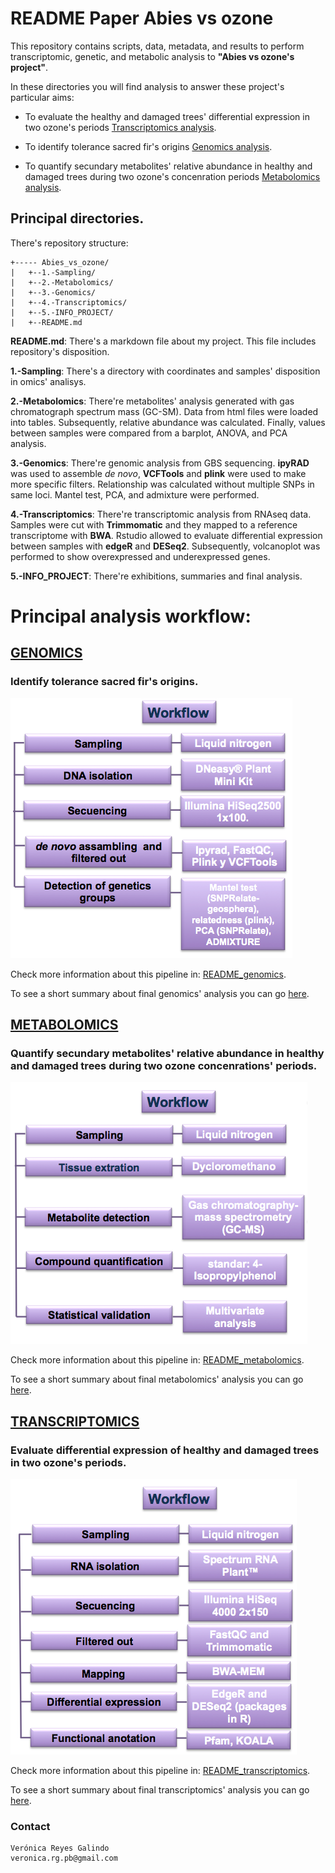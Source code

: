# README Paper Abies vs ozone

This repository contains scripts, data, metadata, and results to perform transcriptomic, genetic, and metabolic analysis to **"Abies vs ozone's project"**.

In these directories you will find analysis to answer these project's particular aims:

* To evaluate the healthy and damaged trees' differential expression in two ozone's periods [Transcriptomics analysis](https://github.com/VeroIarrachtai/Abies_vs_ozone/tree/master/4.-Transcriptomics).

* To identify tolerance sacred fir's origins  [Genomics analysis](https://github.com/VeroIarrachtai/Abies_vs_ozone/tree/master/3.-Genomics).

* To quantify secundary metabolites' relative abundance in healthy and damaged trees during two ozone's concenration periods [Metabolomics analysis](https://github.com/VeroIarrachtai/Abies_vs_ozone/tree/master/2.-Metabolomics).

## Principal directories.

There's repository structure:

```
+----- Abies_vs_ozone/
|	+--1.-Sampling/
|	+--2.-Metabolomics/
|	+--3.-Genomics/
|	+--4.-Transcriptomics/
|	+--5.-INFO_PROJECT/
|	+--README.md
```

**README.md**: There's a markdown file about my project. This file includes repository's disposition.

**1.-Sampling**: There's a directory with coordinates and samples' disposition in omics' analisys.

**2.-Metabolomics**: There're metabolites' analysis generated with gas chromatograph spectrum mass (GC-SM). Data from html files were loaded into tables. Subsequently, relative abundance was calculated. Finally, values between samples were compared from a barplot, ANOVA, and PCA analysis.

**3.-Genomics**: There're genomic analysis from GBS sequencing. **ipyRAD** was used to assemble *de novo*, **VCFTools** and **plink** were used to make more specific filters. Relationship was calculated without multiple SNPs in same loci. Mantel test, PCA, and admixture were performed.

**4.-Transcriptomics**: There're transcriptomic analysis from RNAseq data. Samples were cut with **Trimmomatic** and they mapped to a reference transcriptome with **BWA**. Rstudio allowed to evaluate differential expression between samples with **edgeR** and **DESeq2**. Subsequently, volcanoplot was performed to show overexpressed and underexpressed genes.

**5.-INFO_PROJECT**: There're exhibitions, summaries and final analysis.

# Principal analysis workflow:

## [GENOMICS](https://github.com/VeroIarrachtai/Abies_vs_ozone/tree/master/3.-Genomics)

### Identify tolerance sacred fir's origins.

![](3.-Genomics/metadata/Genomic_methods.png)

Check more information about this pipeline in: [README_genomics](https://github.com/VeroIarrachtai/Abies_vs_ozone/blob/master/3.-Genomics/README_genomics.md).

To see a short summary about final genomics' analysis you can go [here](https://github.com/VeroIarrachtai/Abies_vs_ozone/blob/master/5.-INFO_PROJECT/GENOMICS_ligth_analysis.md).

## [METABOLOMICS](https://github.com/VeroIarrachtai/Abies_vs_ozone/tree/master/2.-Metabolomics)

### Quantify secundary metabolites' relative abundance in healthy and damaged trees during two ozone concenrations' periods.

![](2.-Metabolomics/metadata/Metabolomic_methods.png)

Check more information about this pipeline in: [README_metabolomics](https://github.com/VeroIarrachtai/Abies_vs_ozone/tree/master/2.-Metabolomics/README_metabolomics.md).

To see a short summary about final metabolomics' analysis you can go [here](https://github.com/VeroIarrachtai/Abies_vs_ozone/blob/master/5.-INFO_PROJECT/METABOLOMICS_ligth_analysis.md).

## [TRANSCRIPTOMICS](https://github.com/VeroIarrachtai/Abies_vs_ozone/tree/master/4.-Transcriptomics)

### Evaluate differential expression of healthy and damaged trees in two ozone's periods.

![](4.-Transcriptomics/metadata/Transcriptomic_methods.png)

Check more information about this pipeline in: [README_transcriptomics](https://github.com/VeroIarrachtai/Abies_vs_ozone/blob/master/4.-Transcriptomics/README_TRANSCRIPTOMICS.md).

To see a short summary about final transcriptomics' analysis you can go [here](https://github.com/VeroIarrachtai/Abies_vs_ozone/blob/master/5.-INFO_PROJECT/TRANSCRIPTOMICS_ligth_analysis.md).

### Contact

```
Verónica Reyes Galindo
veronica.rg.pb@gmail.com
```

